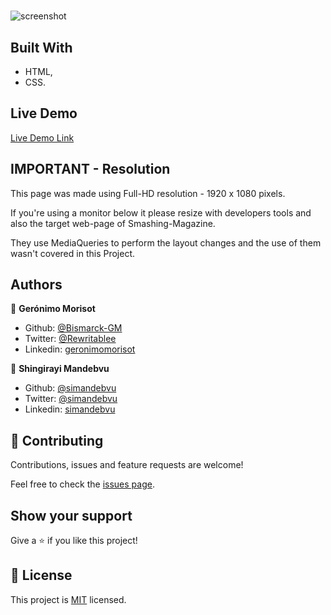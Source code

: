 #

>

![screenshot](img/.png)

## Built With

- HTML,
- CSS.

## Live Demo

[Live Demo Link]()

## IMPORTANT - Resolution

This page was made using Full-HD resolution - 1920 x 1080 pixels.

If you're using a monitor below it please resize with developers tools and also the target web-page of Smashing-Magazine.

They use MediaQueries to perform the layout changes and the use of them wasn't covered in this Project.

## Authors

👤 **Gerónimo Morisot**

- Github: [@Bismarck-GM](https://github.com/Bismarck-GM)
- Twitter: [@Rewritablee](https://twitter.com/Rewritablee)
- Linkedin: [geronimomorisot](https://linkedin.com/in/geronimomorisot)

👤 **Shingirayi Mandebvu**

- Github: [@simandebvu](https://github.com/simandebvu)
- Twitter: [@simandebvu](https://twitter.com/simandebvu)
- Linkedin: [simandebvu](https://www.linkedin.com/in/simandebvu/)

## 🤝 Contributing

Contributions, issues and feature requests are welcome!

Feel free to check the [issues page](issues/).

## Show your support

Give a ⭐️ if you like this project!

## 📝 License

This project is [MIT](lic.url) licensed.
